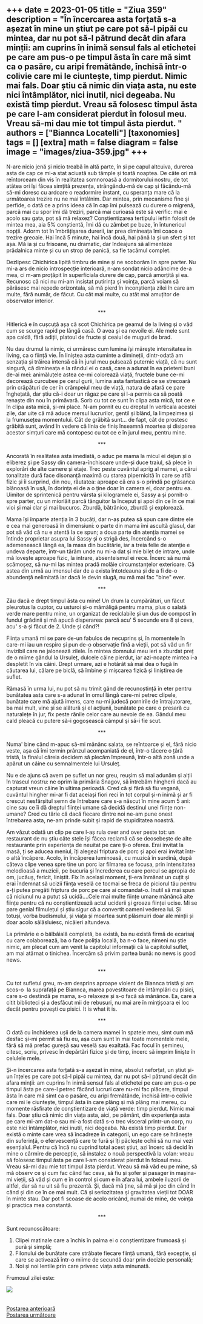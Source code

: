 
+++
date = 2023-01-05
title = "Ziua 359"
description = "În încercarea asta forțată s-a așezat în mine un știut pe care pot să-l pipăi cu mintea, dar nu pot să-l pătrund decât din afara minții: am cuprins în inimă sensul fals al etichetei pe care am pus-o pe timpul ăsta în care mă simt ca o pasăre, cu aripi fremătânde, închisă într-o colivie care mi le ciuntește, timp pierdut. Nimic mai fals. Doar știu că nimic din viața asta, nu este nici întâmplător, nici inutil, nici degeaba. Nu există timp pierdut.  Vreau să folosesc timpul ăsta pe care l-am considerat pierdut în folosul meu. Vreau să-mi dau mie tot timpul ăsta pierdut. "
authors = ["Biannca Locatelli"]
[taxonomies]
tags = []
[extra]
math = false
diagram = false
image = "images/ziua-359.jpg"
+++
---

N-are nicio jenă și nicio treabă în altă parte, în și pe capul altcuiva, durerea asta de cap ce mi-a stat aciuată sub tâmple și toată noaptea. De câte ori mă reîntorceam din vis în realitatea somnoroasă a dormitorului nostru, de tot atâtea ori își făcea simțită prezența, strângându-mă de cap și făcându-mă să-mi doresc cu ardoare o readormire instant, cu speranța mare că la următoarea trezire nu ne mai întâlnim. Dar mintea, prin mecanisme fine și perfide, o dată ce a prins ideea că în cap îmi pulsează cu durere o migrenă, parcă mai cu spor îmi dă treziri, parcă mai curioasă este să verific: mai e acolo sau gata, pot să mă relaxez? Conștientizarea tertipului ieftin folosit de mintea mea, aia 5% conștientă, îmi dă cu zâmbet pe buze, în întunericul nopții. Adorm tot în îmbrățișarea durerii, iar prea dimineața îmi coace o trezire greoaie. Hai încă 5 minute, hai încă două, hai până la și un sfert și tot așa. Mă ia și cu frisoane, nu dramatic, dar îndeajuns să alimenteze prădalnica minte și cu un strop de panică, sa fie tacâmul complet.

Dezlipesc Chichirica lipită timbru de mine și ne scoborâm lin spre parter. Nu mi-a ars de nicio introspecție interioară, n-am sondat nicio adâncime de-a mea, ci m-am proțăpit în superficiala durere de cap, parcă amorțită și ea. Recunosc că nici nu mi-am insistat putirința și voința, parcă voiam să părăsesc mai repede orizontala, să mă pierd în inconștiența zilei în care am multe, fără număr, de făcut. Cu cât mai multe, cu atât mai amuțitor de observator interior.

<p style="text-align: center;">***</p>

Hitlerică e în cușcuță așa că scot Chichirica pe geamul de la living și o văd cum se scurge rapid pe lângă casă. O avea și ea nevoile ei. Ale mele sunt apa caldă, fără adiții, platoul de fructe și ceaiul de muguri de brad.

Nu dau drumul la nimic, ci urmăresc cum lumina își mărește intensitatea în living, ca o ființă vie. În liniștea asta cuminte a dimineții, dintr-odată am senzația și trăirea intensă că în jurul meu pulsează puternic viață, că nu sunt singură, că dimineața e la rândul ei o casă, care a adunat în ea prieteni buni de-ai mei: animăluțele astea ce-mi colorează viață, fructele bune ce-mi decorează curcubee pe cerul gurii, lumina asta fantastică ce se strecoară prin crăpături de cer în crâmpeiul meu de viață, natura de afară ce pare înghețată, dar știu că-i doar un răgaz pe care și l-a permis ca să poată renaște din nou în primăvară. Sorb cu tot ce sunt în clipa asta mică, tot ce e în clipa asta mică, și-mi place. N-am pornit eu cu dreptul în verticala acestei zile, dar uite că mă aduce mersul lucrurilor, gentil și blând, la limpezimea și la frumusețea momentului. Cât de grăbită sunt… de fapt, cât de prostesc grăbită sunt, având în vedere că linia de finiș înseamnă moartea și disiparea acestor simțuri care mă contopesc cu tot ce e în jurul meu, pentru mine.

<p style="text-align: center;">***</p>

Ancorată în realitatea asta imediată, o aduc pe mama la micul ei dejun și o eliberez și pe Sassy din camera-închisoare unde-și duce traiul, să plece în explorări de alte camere și etaje. Trec peste cuvântul aprig al mamei, a cărui tonalitate dură face disonanță maximă cu starea pipernicită în care se află fizic și îi surprind, din nou, răutatea: aproape că era s-o prindă pe grăsanca blănoasă în ușă, în dorința ei de a o ține doar în camera ei, doar pentru ea. Uimitor de sprintenică pentru vârsta și kilogramele ei, Sassy a și pornit-o spre parter, cu un miorlăit parcă tânguitor la început și apoi din ce în ce mai vioi și mai clar și mai bucuros. Zburdă, bătrânico, zburdă și explorează.

Mama își împarte atenția în 3 bucăți, dar n-aș putea să spun care dintre ele e cea mai generoasă în dimensiuni: o parte din mama îmi ascultă glasul, dar pot să văd că nu e atentă la ce spun; a doua parte din atenția mamei se întinde proprietar asupra lui Sassy și o strigă des, încercând s-o ademenească lângă ea, la masa din bucătărie, iar a treia felie de atenție e undeva departe, într-un tărâm unde nu mi-a dat și mie bilet de intrare, unde mă lovește aproape fizic, la intrare, absenteismul ei rece. Încerc să nu mă scămoșez, să nu-mi las mintea pradă molâie circumstanțelor exterioare. Că astea din urmă au imensul dar de a exista întotdeauna și de a fi de-o abundență nelimitată iar dacă le devin slugă, nu mă mai fac "bine" ever.

<p style="text-align: center;">***</p>

Zău dacă e drept timpul ăsta cu mine! Un drum la cumpărături, un făcut pleurotus la cuptor, cu usturoi și-o mămăligă pentru mama, plus o salată verde mare pentru mine, un organizat de reciclabile și un dus de compost în fundul grădinii și mă apucă disperarea: parcă acu' 5 secunde era 8 și ceva, acu' s-a și făcut de 2. Unde și când?!

Ființa umană mi se pare de-un fabulos de necuprins și, în momentele în care-mi iau un respiro și pun de-o observație fină a vieții, pot să văd un fir invizibil care ne jalonează zilele. În mintea domnului meu ieri a zburdat preț de o miime gândul la Ursuleț, dulcele câine pierdut, iar azi-noapte mintea i-a despletit în vis câini. Drept urmare, azi e hotărât să mai dea o fugă în căutarea lui, călare pe biclă, să îmbine și mișcarea fizică și liniștirea de suflet.

Rămasă în urma lui, nu pot să nu trimit gând de recunoștință în eter pentru bunătatea asta care s-a adunat în omul lângă care-mi petrec clipele, bunătate care mă ajută imens, care nu-mi judecă pornirile de întrajutorare, ba mai mult, vine și se alătură și el acțiunii, bunătate pe care o presară cu naturalețe în jur, fix peste rănile celor care au nevoie de ea. Gândul meu cald pleacă cu putere să-i gogoșească câmpul și să-i fie scut.

<p style="text-align: center;">***</p>

Numa' bine când m-apuc să-mi mănânc salata, se reîntoarce și el, fără nicio veste, așa că îmi termin prânzul acompaniată de el, într-o tăcere o țâră tristă, la finalul căreia decidem să plecăm împreună, într-o altă zonă unde a apărut un câine cu semnalmentele lui Ursuleț.

Nu e de ajuns că avem pe suflet un nor greu, reușim să mai adunăm și alții în traseul nostru: ne oprim la primăria Snagov, să întrebăm hingherii dacă au capturat vreun câine în ultima perioadă. Cred că și fără să fiu vegană, cuvântul hingher mi-ar fi dat aceiași fiori reci în tot corpul și-n inimă și ar fi crescut nesfârșitul semn de întrebare care s-a născut în mine acum 5 ani: cine sau ce îi dă dreptul ființei umane să decidă destinul unei ființe non-umane? Cred cu tărie că dacă fiecare dintre noi ne-am pune onest întrebarea asta, ne-am prinde subit și rapid de stupiditatea noastră.

Am văzut odată un clip pe care l-aș rula over and over peste tot: un restaurant de nu știu câte stele își făcea reclamă că se deosebește de alte restaurante prin experiența de neuitat pe care ți-o oferea. Erai invitat la masă, ți se aducea meniul, îți alegeai friptura de porc și apoi erai invitat într-o altă încăpere. Acolo, în încăperea luminoasă, cu muzică în surdină, după câteva clipe venea spre tine un porc iar filmarea se focusa, prin intensitatea melodioasă a muzicii, pe bucuria și încrederea cu care porcul se apropia de om, jucăuș, fericit, liniștit. Fix în același moment, ți-era înmânat un cuțit și erai îndemnat să ucizii ființa veselă ce tocmai se freca de piciorul tău pentru a-ți putea pregăti friptura de porc pe care ai comandat-o. Inutil să mai spun că niciunul nu a putut să ucidă….Cele mai multe ființe umane mănâncă alte ființe pentru că nu conștientizează actul uciderii și groaza ființei ucise. Mi se pare genial filmulețul și știu sigur că a convertit oameni vederea lui. Și totuși, vorba budismului, și viața și moartea sunt plăsmuiri doar ale minții și doar acolo sălăsluiesc, nicăieri altundeva.

La primărie e o bâlbâială completă, ba există, ba nu există firmă de ecarisaj cu care colaborează, ba o face poliția locală, ba n-o face, nimeni nu știe nimic, am plecat cum am venit la capitolul informații că la capitolul suflet, am mai atârnat o tinichea. Încercăm să privim partea bună: no news is good news.

<p style="text-align: center;">***</p>

Cu tot sufletul greu, m-am desprins aproape violent de Biannca tristă și am scos-o  la suprafață pe Biannca, marea povestitoare de întâmplări cu pisici, care s-o destindă pe mama, s-o relaxeze și s-o facă să mănânce. Ea, care a citit biblioteci și a desfăcut mii de rebusuri, nu mai are în mințișoara ei loc decât pentru povești cu pisici. It is what it is.

<p style="text-align: center;">***</p>

O dată cu închiderea ușii de la camera mamei în spatele meu, simt cum mă desfac și-mi permit să fiu eu, așa cum sunt în mai toate momentele mele, fără să mă prefac gureșă sau veselă sau exaltată. Fac focul în șemineu, citesc, scriu, privesc în depărtări fizice și de timp, încerc să imprim liniște în celulele mele.

Și-n încercarea asta forțată s-a așezat în mine, absolut neforțat, un știut și-un înțeles pe care pot să-l pipăi cu mintea, dar nu pot să-l pătrund decât din afara minții: am cuprins în inimă sensul fals al etichetei pe care am pus-o pe timpul ăsta pe care-l petrec făcând lucruri care nu-mi fac plăcere, timpul ăsta în care mă simt ca o pasăre, cu aripi fremătânde, închisă într-o colivie care mi le ciuntește, timpul ăsta în care plâng și mă plâng mai mereu, cu momente răsfirate de conștientizare de viață verde: timp pierdut. Nimic mai fals. Doar știu că nimic din viața asta, aici, pe pământ, din experiența asta pe care mi-am dat-o sau mi-a fost dată s-o trec visceral printr-un corp, nu este nici întâmplător, nici inutil, nici degeaba. Nu există timp pierdut. Dar există o minte care vrea să încadreze în categorii, un ego care se hrănește din suferință, o efervescență care te fură și îți pâclește ochii să nu mai vezi esențialul. Pentru că încă nu cuprind total acest știut, azi încerc să decid în mine o cârmire de percepție, să instalez o nouă perspectivă la volan: vreau să folosesc timpul ăsta pe care l-am considerat pierdut în folosul meu. Vreau să-mi dau mie tot timpul ăsta pierdut. Vreau să mă văd eu pe mine, să mă observ ce și cum fac când fac ceva, să fiu și șofer și pasager în mașina-mi vieții, să văd și cum e în control și cum e în afara lui, ambele iluzorii de altfel, dar să nu uit să fiu prezentă. Și, dacă mă ține, să mă și joc din când în când și din ce în ce mai mult. Că și seriozitatea și gravitatea vieții tot DOAR în minte stau. Dar pot fi scoase de acolo oricând, numai de mine, de voința și practica mea constantă.

<p style="text-align: center;">***</p>

Sunt recunoscătoare:
1. Clipei matinale care a închis în palma ei o conștientizare frumoasă și pură și simplă;
2. Filonului de bunătate care străbate fiecare ființă umană, fără excepție, și care se activează într-o miime de secundă doar prin decizie personală;
3. Noi și noi lentile prin care privesc viața asta minunată.

Frumosul zilei este:

<div class="flex justify-center">
  <img src="images/359.jpeg" />
</div>

<br/>

<br/>

<div class="flex justify-between">
  <div>
    <a href="/blog/ziua-358/">Postarea anterioară</a>
  </div>
  <div>
    <a href="/blog/ziua-360/">Postarea următoare</a>
  </div>
</div>
